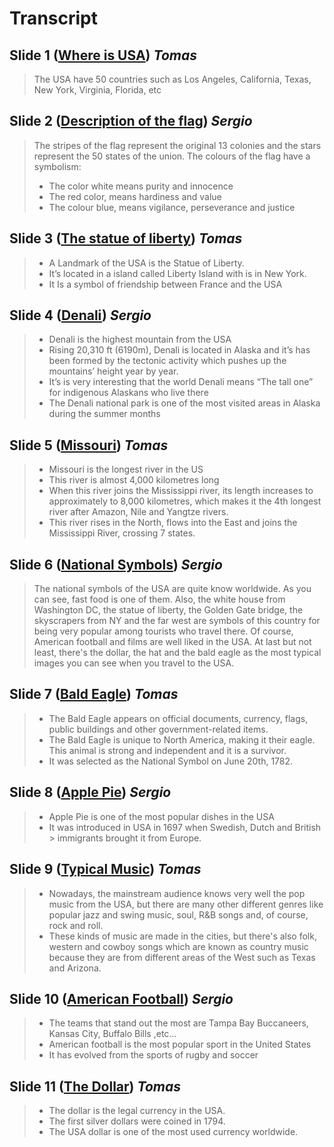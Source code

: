 # Transcript

## Slide 1 ([Where is USA](https://tomasps-dev.github.io/ingles/usa/presentation/usa.html#1)) *Tomas*

> The USA have 50 countries such as Los Angeles, California, Texas, New York, Virginia, Florida, etc

## Slide 2 ([Description of the flag](https://tomasps-dev.github.io/ingles/usa/presentation/usa.html#2)) *Sergio*

> The stripes of the flag represent the original 13 colonies and the stars represent the 50 states of the union.
> The colours of the flag have a symbolism:  
> - The color white means purity and innocence 
> - The red color, means hardiness and value
> - The colour blue, means vigilance, perseverance and justice

## Slide 3 ([The statue of liberty](https://tomasps-dev.github.io/ingles/usa/presentation/usa.html#3)) *Tomas*

> - A Landmark of the USA is the Statue of Liberty. 
> - It’s located in a island called Liberty Island with is in New York. 
> - It Is a symbol of friendship between France and the USA

## Slide 4 ([Denali](https://tomasps-dev.github.io/ingles/usa/presentation/usa.html#4)) *Sergio*

> - Denali is the highest mountain from the USA 
> - Rising 20,310 ft (6190m), Denali is located in Alaska and it’s has been formed by the tectonic activity which pushes up the mountains’ height year by year. 
> - It’s is very interesting that the world Denali means “The tall one” for indigenous Alaskans who live there 
> - The Denali national park is one of the most visited areas in Alaska during the summer months  

## Slide 5 ([Missouri](https://tomasps-dev.github.io/ingles/usa/presentation/usa.html#5)) *Tomas*

> - Missouri is the longest river in the US 
> - This river is almost 4,000 kilometres long
> - When this river joins the Mississippi river, its length increases to approximately to 8,000 kilometres, which makes it the 4th longest river after Amazon, Nile and Yangtze rivers.
> - This river rises in the North, flows into the East and joins the Mississippi River, crossing 7 states.  
 
 
## Slide 6 ([National Symbols](https://tomasps-dev.github.io/ingles/usa/presentation/usa.html#6)) *Sergio*

> The national symbols of the USA are quite know worldwide. As you can see, fast food is one of them. Also, the white house from Washington DC, the statue of liberty, the Golden Gate bridge, the skyscrapers from NY and the far west are symbols of this country for being very popular among tourists who travel there. Of course, American football and films are well liked in the USA. At last but not least, there's the dollar, the hat and the bald eagle as the most typical images you can see when you travel to the USA.

## Slide 7 ([Bald Eagle](https://tomasps-dev.github.io/ingles/usa/presentation/usa.html#7)) *Tomas*

> - The Bald Eagle appears on official documents, currency, flags, public buildings and other government-related items.
> - The Bald Eagle is unique to North America, making it their eagle. This animal is strong and independent and it is a survivor.
> - It was selected as the National Symbol on June 20th, 1782.

## Slide 8 ([Apple Pie](https://tomasps-dev.github.io/ingles/usa/presentation/usa.html#8)) *Sergio*

> - Apple Pie is one of the most popular dishes in the USA
> - It was introduced in USA in 1697 when Swedish, Dutch and British > immigrants brought it from Europe. 

## Slide 9 ([Typical Music](https://tomasps-dev.github.io/ingles/usa/presentation/usa.html#9)) *Tomas*

> - Nowadays, the mainstream audience knows very well the pop music from the USA, but there are many other different genres like popular jazz and swing music, soul, R&B songs and, of course, rock and roll. 
> - These kinds of music are made in the cities, but there's also folk, western and cowboy songs which are known as country music because they are from different areas of the West such as Texas and Arizona.


## Slide 10 ([American Football](https://tomasps-dev.github.io/ingles/usa/presentation/usa.html#10)) *Sergio*

> - The teams that stand out the most are Tampa Bay Buccaneers, Kansas City, Buffalo Bills ,etc…
> - American football is the most popular sport in the United States
> - It has evolved from the sports of rugby and soccer


## Slide 11 ([The Dollar](https://tomasps-dev.github.io/ingles/usa/presentation/usa.html#11)) *Tomas*

> - The dollar is the legal currency in the USA.
> - The first silver dollars were coined in 1794.
> - The USA dollar is one of the most used currency worldwide.
